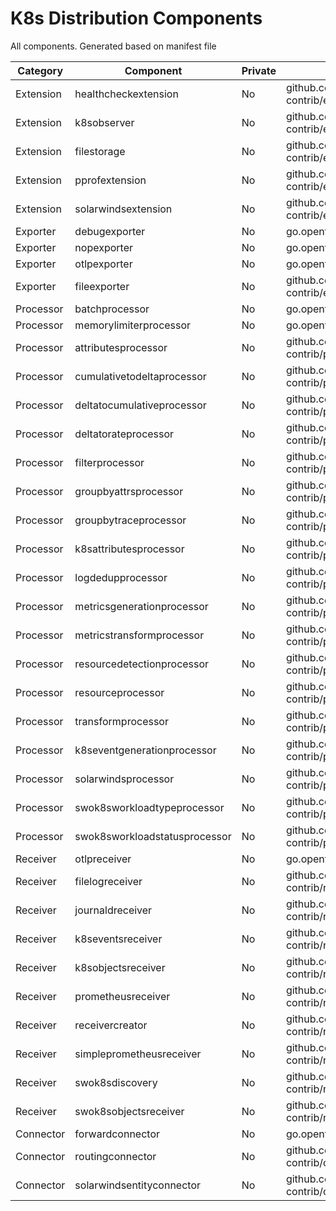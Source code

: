 # K8s Distribution Components

All components. Generated based on manifest file

| Category | Component | Private | Module |
| --- | --- | --- | --- |
| Extension | healthcheckextension | No | github.com/open-telemetry/opentelemetry-collector-contrib/extension/healthcheckextension |
| Extension | k8sobserver | No | github.com/open-telemetry/opentelemetry-collector-contrib/extension/observer/k8sobserver |
| Extension | filestorage | No | github.com/open-telemetry/opentelemetry-collector-contrib/extension/storage/filestorage |
| Extension | pprofextension | No | github.com/open-telemetry/opentelemetry-collector-contrib/extension/pprofextension |
| Extension | solarwindsextension | No | github.com/solarwinds/solarwinds-otel-collector-contrib/extension/solarwindsextension |
| Exporter | debugexporter | No | go.opentelemetry.io/collector/exporter/debugexporter |
| Exporter | nopexporter | No | go.opentelemetry.io/collector/exporter/nopexporter |
| Exporter | otlpexporter | No | go.opentelemetry.io/collector/exporter/otlpexporter |
| Exporter | fileexporter | No | github.com/open-telemetry/opentelemetry-collector-contrib/exporter/fileexporter |
| Processor | batchprocessor | No | go.opentelemetry.io/collector/processor/batchprocessor |
| Processor | memorylimiterprocessor | No | go.opentelemetry.io/collector/processor/memorylimiterprocessor |
| Processor | attributesprocessor | No | github.com/open-telemetry/opentelemetry-collector-contrib/processor/attributesprocessor |
| Processor | cumulativetodeltaprocessor | No | github.com/open-telemetry/opentelemetry-collector-contrib/processor/cumulativetodeltaprocessor |
| Processor | deltatocumulativeprocessor | No | github.com/open-telemetry/opentelemetry-collector-contrib/processor/deltatocumulativeprocessor |
| Processor | deltatorateprocessor | No | github.com/open-telemetry/opentelemetry-collector-contrib/processor/deltatorateprocessor |
| Processor | filterprocessor | No | github.com/open-telemetry/opentelemetry-collector-contrib/processor/filterprocessor |
| Processor | groupbyattrsprocessor | No | github.com/open-telemetry/opentelemetry-collector-contrib/processor/groupbyattrsprocessor |
| Processor | groupbytraceprocessor | No | github.com/open-telemetry/opentelemetry-collector-contrib/processor/groupbytraceprocessor |
| Processor | k8sattributesprocessor | No | github.com/open-telemetry/opentelemetry-collector-contrib/processor/k8sattributesprocessor |
| Processor | logdedupprocessor | No | github.com/open-telemetry/opentelemetry-collector-contrib/processor/logdedupprocessor |
| Processor | metricsgenerationprocessor | No | github.com/open-telemetry/opentelemetry-collector-contrib/processor/metricsgenerationprocessor |
| Processor | metricstransformprocessor | No | github.com/open-telemetry/opentelemetry-collector-contrib/processor/metricstransformprocessor |
| Processor | resourcedetectionprocessor | No | github.com/open-telemetry/opentelemetry-collector-contrib/processor/resourcedetectionprocessor |
| Processor | resourceprocessor | No | github.com/open-telemetry/opentelemetry-collector-contrib/processor/resourceprocessor |
| Processor | transformprocessor | No | github.com/open-telemetry/opentelemetry-collector-contrib/processor/transformprocessor |
| Processor | k8seventgenerationprocessor | No | github.com/solarwinds/solarwinds-otel-collector-contrib/processor/k8seventgenerationprocessor |
| Processor | solarwindsprocessor | No | github.com/solarwinds/solarwinds-otel-collector-contrib/processor/solarwindsprocessor |
| Processor | swok8sworkloadtypeprocessor | No | github.com/solarwinds/solarwinds-otel-collector-contrib/processor/swok8sworkloadtypeprocessor |
| Processor | swok8sworkloadstatusprocessor | No | github.com/solarwinds/solarwinds-otel-collector-contrib/processor/swok8sworkloadstatusprocessor |
| Receiver | otlpreceiver | No | go.opentelemetry.io/collector/receiver/otlpreceiver |
| Receiver | filelogreceiver | No | github.com/open-telemetry/opentelemetry-collector-contrib/receiver/filelogreceiver |
| Receiver | journaldreceiver | No | github.com/open-telemetry/opentelemetry-collector-contrib/receiver/journaldreceiver |
| Receiver | k8seventsreceiver | No | github.com/open-telemetry/opentelemetry-collector-contrib/receiver/k8seventsreceiver |
| Receiver | k8sobjectsreceiver | No | github.com/open-telemetry/opentelemetry-collector-contrib/receiver/k8sobjectsreceiver |
| Receiver | prometheusreceiver | No | github.com/open-telemetry/opentelemetry-collector-contrib/receiver/prometheusreceiver |
| Receiver | receivercreator | No | github.com/open-telemetry/opentelemetry-collector-contrib/receiver/receivercreator |
| Receiver | simpleprometheusreceiver | No | github.com/open-telemetry/opentelemetry-collector-contrib/receiver/simpleprometheusreceiver |
| Receiver | swok8sdiscovery | No | github.com/solarwinds/solarwinds-otel-collector-contrib/receiver/swok8sdiscovery |
| Receiver | swok8sobjectsreceiver | No | github.com/solarwinds/solarwinds-otel-collector-contrib/receiver/swok8sobjectsreceiver |
| Connector | forwardconnector | No | go.opentelemetry.io/collector/connector/forwardconnector |
| Connector | routingconnector | No | github.com/open-telemetry/opentelemetry-collector-contrib/connector/routingconnector |
| Connector | solarwindsentityconnector | No | github.com/solarwinds/solarwinds-otel-collector-contrib/connector/solarwindsentityconnector |
